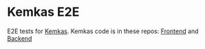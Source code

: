 # Kemkas E2E

E2E tests for [Kemkas](https://kemkas.hu). Kemkas code is in these repos: [Frontend](https://github.com/morbalint/kemkas) and [Backend](https://github.com/morbalint/kemkas-backend)
